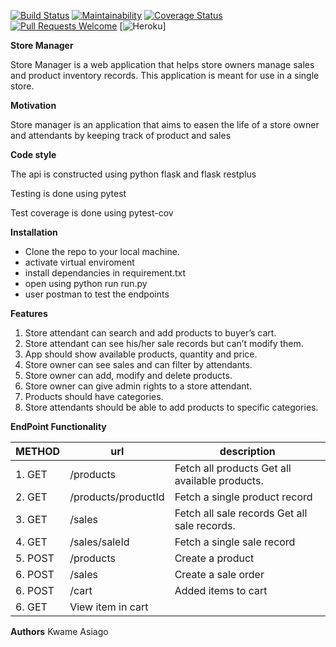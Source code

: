[![Build Status](https://travis-ci.org/SelaDanti/store-manager-api-v3.svg?branch=develop)](https://travis-ci.org/SelaDanti/store-manager-api-v3)
[![Maintainability](https://api.codeclimate.com/v1/badges/3df9b3477983350ee566/maintainability)](https://codeclimate.com/github/SelaDanti/store-manager-api-v3/maintainability) 
[![Coverage Status](https://coveralls.io/repos/github/SelaDanti/store-manager-api-v3/badge.svg?branch=develop)](https://coveralls.io/github/SelaDanti/store-manager-api-v3?branch=develop)
[![Pull Requests Welcome](https://img.shields.io/badge/PRs-welcome-brightgreen.svg?style=flat)](https://github.com/SelaDanti/store-manager-api-v3/pulls)
[![Heroku](https://heroku-badge.herokuapp.com/?app=heroku-badge)]


**Store Manager**

Store Manager is a web application that helps store owners manage sales and product inventory 
records. This application is meant for use in a single store. 

**Motivation**

Store manager is an application that aims to easen the life of a store owner and attendants by keeping track of product and sales

**Code style**

The api is constructed using python flask and flask restplus

Testing is done using pytest

Test coverage is done using pytest-cov

**Installation**

- Clone the repo to your local machine.
- activate virtual enviroment
- install dependancies in requirement.txt
- open using python run run.py
- user postman to test the endpoints

**Features**

1. Store attendant can search and add products to buyer’s cart. 
2. Store attendant can see his/her sale records but can’t modify them. 
3. App should show available products, quantity and price. 
4. Store owner can see sales and can filter by attendants. 
5. Store owner can add, modify and delete products.
6. Store owner can give admin rights to a store attendant. 
7. Products should have categories. 
8. Store attendants should be able to add products to specific categories. 

**EndPoint Functionality**


|METHOD  |url       		 |	description                                     | 
|--------|-------------------|-------------------------------------------------|
|1. GET  |/products  		 |	Fetch all products  Get all available products.| 
|2. GET  |/products/productId|  Fetch a single product record                  |
|3. GET  |/sales  			 |	Fetch all sale records  Get all sale records.  |
|4. GET  |/sales/saleId  	 |	Fetch a single sale record                     |
|5. POST |/products  		 |	Create a product                               |
|6. POST |/sales  			 |  Create a sale order                            |
|6. POST |/cart  			 |  Added items to cart                            |
|6. GET  |  View item in cart                              |

**Authors**
Kwame Asiago
